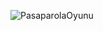 ![PasaparolaOyunu](https://github.com/user-attachments/assets/84883b2f-96ee-41d5-8fcb-2a83977f58e6)
